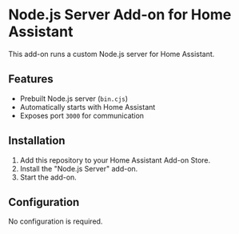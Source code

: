 # Node.js Server Add-on for Home Assistant

This add-on runs a custom Node.js server for Home Assistant.

## Features

- Prebuilt Node.js server (`bin.cjs`)
- Automatically starts with Home Assistant
- Exposes port `3000` for communication

## Installation

1. Add this repository to your Home Assistant Add-on Store.
2. Install the "Node.js Server" add-on.
3. Start the add-on.

## Configuration

No configuration is required.